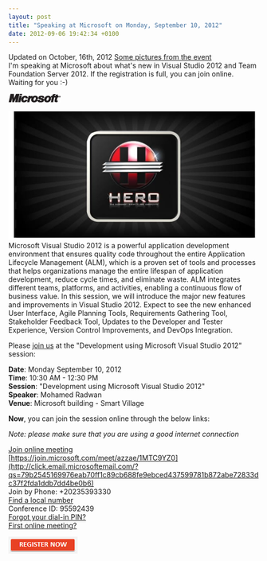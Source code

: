 ```yaml
---
layout: post
title: "Speaking at Microsoft on Monday, September 10, 2012"
date: 2012-09-06 19:42:34 +0100
---
```


Updated on October, 16th, 2012 [Some pictures from the event](https://mohamedradwan-devops.github.io/events/ "Bizspark event pictures")  
I'm speaking at Microsoft about what's new in Visual Studio 2012 and Team Foundation Server 2012. If the registration is full, you can join online. Waiting for you :-)

![microsoft](/assets/img/2012/09/microsoft.gif)

**![Hero_Emailer_01](/assets/img/2012/09/hero_emailer_01.jpg)**  
Microsoft Visual Studio 2012 is a powerful application development environment that ensures quality code throughout the entire Application Lifecycle Management (ALM), which is a proven set of tools and processes that helps organizations manage the entire lifespan of application development, reduce cycle times, and eliminate waste. ALM integrates different teams, platforms, and activities, enabling a continuous flow of business value. In this session, we will introduce the major new features and improvements in Visual Studio 2012. Expect to see the new enhanced User Interface, Agile Planning Tools, Requirements Gathering Tool, Stakeholder Feedback Tool, Updates to the Developer and Tester Experience, Version Control Improvements, and DevOps Integration.

Please [join us](http://click.email.microsoftemail.com/?qs=79b2545169976eab3700e770a3e4fadbd139b5a7e56d26a57f5c8f6685a8b258006f3d7fc2864ccd) at the "Development using Microsoft Visual Studio 2012" session:

**Date**: Monday September 10, 2012  
**Time**: 10:30 AM - 12:30 PM  
**Session**: "Development using Microsoft Visual Studio 2012"  
**Speaker**: Mohamed Radwan  
**Venue**: Microsoft building - Smart Village

**Now**, you can join the session online through the below links:

*Note: please make sure that you are using a good internet connection*

[Join online meeting](http://click.email.microsoftemail.com/?qs=79b2545169976eab70ff1c89cb688fe9ebced437599781b872abe72833dc37f2fda1ddb7dd4be0b6)  
[https://join.microsoft.com/meet/azzae/1MTC9YZ0](http://click.email.microsoftemail.com/?qs=79b2545169976eab70ff1c89cb688fe9ebced437599781b872abe72833dc37f2fda1ddb7dd4be0b6)  
Join by Phone: +20235393330  
[Find a local number](http://click.email.microsoftemail.com/?qs=79b2545169976eab3a89cfa023ab68baf9956f01a6fdb9127ab7764510184da1a066e467350f8935)  
Conference ID: 95592439  
[Forgot your dial-in PIN?](http://click.email.microsoftemail.com/?qs=79b2545169976eab3a89cfa023ab68baf9956f01a6fdb9127ab7764510184da1a066e467350f8935)  
[First online meeting?](http://click.email.microsoftemail.com/?qs=79b2545169976eab9002f08976f11de6e9b6337f183ebca08fd0f516a1696d3ce63857d676f39476)  

![register+now](/assets/img/2012/09/registernow.png "register+now")
